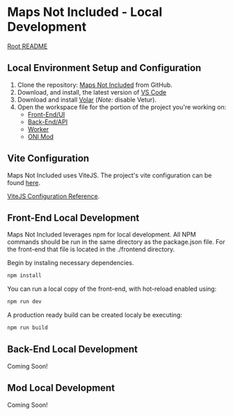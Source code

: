 # Maps Not Included - Local Development

[Root README](../README.md)

## Local Environment Setup and Configuration

1. Clone the repository: [Maps Not Included](https://github.com/barratt/mapsnotincluded.org) from GitHub.
1. Download, and install, the latest version of [VS Code](https://code.visualstudio.com/)
1. Download and install [Volar](https://marketplace.visualstudio.com/items?itemName=Vue.volar) (*Note:* disable Vetur).
1. Open the workspace file for the portion of the project you're working on:
   - [Front-End/UI](../../frontend.code-workspace)
   - [Back-End/API](../../backend.code-workspace)
   - [Worker](../../game-worker.code-workspace)
   - [ONI Mod](../../mod.code-workspace)

## Vite Configuration

Maps Not Included uses ViteJS. The project's vite configuration can be found [here](../vite.config.js).

[ViteJS Configuration Reference](https://vitejs.dev/config/).

## Front-End Local Development

Maps Not Included leverages npm for local development. All NPM commands should be run in the same directory as the package.json file.
For the front-end that file is located in the ./frontend directory.

Begin by instaling necessary dependencies.

```sh
npm install
```

You can run a local copy of the front-end, with hot-reload enabled using:

```sh
npm run dev
```

A production ready build can be created localy be executing:

```sh
npm run build
```

## Back-End Local Development

Coming Soon!

## Mod Local Development

Coming Soon!
